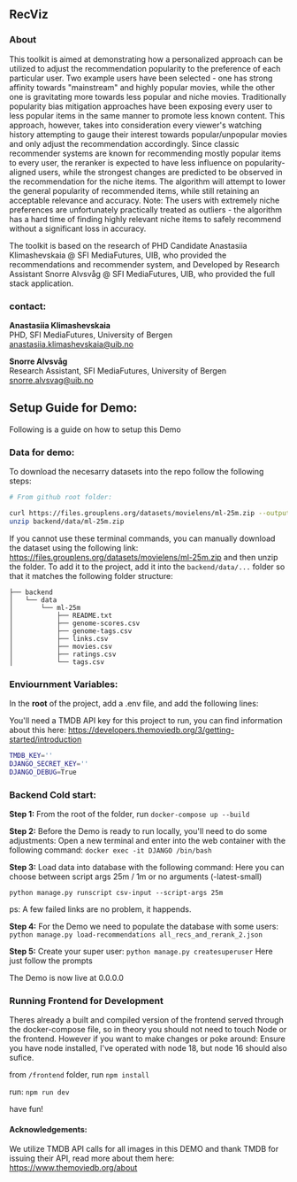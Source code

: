 ## RecViz
### About
This toolkit is aimed at demonstrating how a personalized approach can be utilized to adjust the recommendation popularity to the preference of each particular user. Two example users have been selected - one has strong affinity towards "mainstream" and highly popular movies, while the other one is gravitating more towards less popular and niche movies. Traditionally popularity bias mitigation approaches have been exposing every user to less popular items in the same manner to promote less known content. This approach, however, takes into consideration every viewer's watching history attempting to gauge their interest towards popular/unpopular movies and only adjust the recommendation accordingly. Since classic recommender systems are known for recommending mostly popular items to every user, the reranker is expected to have less influence on popularity-aligned users, while the strongest changes are predicted to be observed in the recommendation for the niche items. The algorithm will attempt to lower the general popularity of recommended items, while still retaining an acceptable relevance and accuracy. Note: The users with extremely niche preferences are unfortunately practically treated as outliers - the algorithm has a hard time of finding highly relevant niche items to safely recommend without a significant loss in accuracy.

The toolkit is based on the research of PHD Candidate Anastasiia Klimashevskaia @ SFI MediaFutures, UIB, who provided the recommendations and recommender system, and Developed by Research Assistant Snorre Alvsvåg @ SFI MediaFutures, UIB, who provided the full stack application. 

### contact: 
**Anastasiia Klimashevskaia** \
PHD, SFI MediaFutures, University of Bergen \
anastasiia.klimashevskaia@uib.no

**Snorre Alvsvåg** \
Research Assistant, SFI MediaFutures, University of Bergen \
snorre.alvsvag@uib.no

## Setup Guide for Demo:
Following is a guide on how to setup this Demo 


### Data for demo:
To download the necesarry datasets into the repo follow the following steps:
```bash
# From github root folder:

curl https://files.grouplens.org/datasets/movielens/ml-25m.zip --output backend/data/ml-25m.zip &&
unzip backend/data/ml-25m.zip
```
If you cannot use these terminal commands, you can manually download the dataset using the following link:
https://files.grouplens.org/datasets/movielens/ml-25m.zip and then unzip the folder. To add it to the project, add it into the `backend/data/...` folder so that it matches the following folder structure:

```
├── backend
│   └── data
│       └── ml-25m
│           ├── README.txt
│           ├── genome-scores.csv
│           ├── genome-tags.csv
│           ├── links.csv
│           ├── movies.csv
│           ├── ratings.csv
│           └── tags.csv

```

### Enviournment Variables:
In the **root** of the project, add a .env file, and add the following lines:

You'll need a TMDB API key for this project to run, you can find information about this here:
https://developers.themoviedb.org/3/getting-started/introduction
```bash
TMDB_KEY=''
DJANGO_SECRET_KEY=''
DJANGO_DEBUG=True
```

### Backend Cold start:
**Step 1:**
From the root of the folder, run `docker-compose up --build`

**Step 2:**
Before the Demo is ready to run locally, you'll need to do some adjustments:
Open a new terminal and enter into the web container with the following command:
`docker exec -it DJANGO /bin/bash`

**Step 3:**
Load data into database with the following command:
Here you can choose between script args 25m / 1m or no arguments (-latest-small)

`python manage.py runscript csv-input --script-args 25m`

ps: A few failed links are no problem, it happends.

**Step 4:**
For the Demo we need to populate the database with some users:
`python manage.py load-recommendations all_recs_and_rerank_2.json`

**Step 5:**
Create your super user:
`python manage.py createsuperuser`
Here just follow the prompts


The Demo is now live at 0.0.0.0


### Running Frontend for Development
Theres already a built and compiled version of the frontend served through the docker-compose file, so in theory you should not need to touch Node or the frontend. However if you want to make changes or poke around:
Ensure you have node installed, I've operated with node 18, but node 16 should also sufice.

from `/frontend` folder, run `npm install`

run: `npm run dev`

have fun!

#### Acknowledgements:
We utilize TMDB API calls for all images in this DEMO and thank TMDB for issuing their API, read more about them here: https://www.themoviedb.org/about
